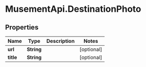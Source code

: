 # MusementApi.DestinationPhoto

## Properties
Name | Type | Description | Notes
------------ | ------------- | ------------- | -------------
**url** | **String** |  | [optional] 
**title** | **String** |  | [optional] 


